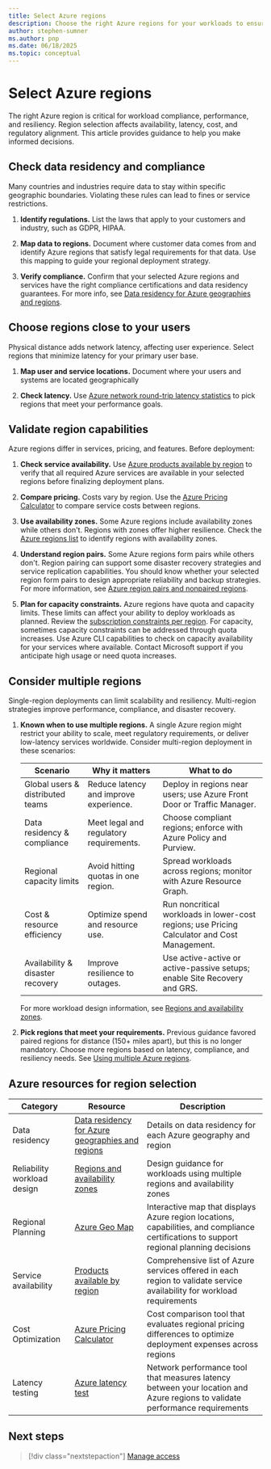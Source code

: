 ```yaml
---
title: Select Azure regions
description: Choose the right Azure regions for your workloads to ensure compliance, optimize performance, and increase resiliency.
author: stephen-sumner
ms.author: pnp
ms.date: 06/18/2025
ms.topic: conceptual
---
```


# Select Azure regions

The right Azure region is critical for workload compliance, performance, and resiliency. Region selection affects availability, latency, cost, and regulatory alignment. This article provides guidance to help you make informed decisions.

## Check data residency and compliance

Many countries and industries require data to stay within specific geographic boundaries. Violating these rules can lead to fines or service restrictions.

1. **Identify regulations.** List the laws that apply to your customers and industry, such as GDPR, HIPAA.

1. **Map data to regions.** Document where customer data comes from and identify Azure regions that satisfy legal requirements for that data. Use this mapping to guide your regional deployment strategy.

1. **Verify compliance.** Confirm that your selected Azure regions and services have the right compliance certifications and data residency guarantees. For more info, see [Data residency for Azure geographies and regions](https://azure.microsoft.com//explore/global-infrastructure/data-residency/).

## Choose regions close to your users

Physical distance adds network latency, affecting user experience. Select regions that minimize latency for your primary user base.

1. **Map user and service locations.** Document where your users and systems are located geographically

1. **Check latency.** Use [Azure network round-trip latency statistics](/azure/networking/azure-network-latency) to pick regions that meet your performance goals.

## Validate region capabilities

Azure regions differ in services, pricing, and features. Before deployment:

1. **Check service availability.** Use [Azure products available by region](https://azure.microsoft.com/explore/global-infrastructure/products-by-region/) to verify that all required Azure services are available in your selected regions before finalizing deployment plans.

1. **Compare pricing.** Costs vary by region. Use the [Azure Pricing Calculator](https://azure.microsoft.com/pricing/calculator/) to compare service costs between regions.

1. **Use availability zones.** Some Azure regions include availability zones while others don't. Regions with zones offer higher resilience. Check the [Azure regions list](/azure/reliability/regions-list#azure-regions-list-1) to identify regions with availability zones.

1. **Understand region pairs.** Some Azure regions form pairs while others don't. Region pairing can support some disaster recovery strategies and service replication capabilities. You should know whether your selected region form pairs to design appropriate reliability and backup strategies. For more information, see [Azure region pairs and nonpaired regions](/azure/reliability/regions-paired).

1. **Plan for capacity constraints.** Azure regions have quota and capacity limits. These limits can affect your ability to deploy workloads as planned. Review the [subscription constraints per region](/azure/azure-resource-manager/management/azure-subscription-service-limits). For capacity, sometimes capacity constraints can be addressed through quota increases. Use Azure CLI capabilities to check on capacity availability for your services where available. Contact Microsoft support if you anticipate high usage or need quota increases.

## Consider multiple regions

Single-region deployments can limit scalability and resiliency. Multi-region strategies improve performance, compliance, and disaster recovery.

1. **Known when to use multiple regions.** A single Azure region might restrict your ability to scale, meet regulatory requirements, or deliver low-latency services worldwide. Consider multi-region deployment in these scenarios:

    | Scenario | Why it matters | What to do |
    |----------|---------------|------------|
    | Global users & distributed teams | Reduce latency and improve experience. | Deploy in regions near users; use Azure Front Door or Traffic Manager. |
    | Data residency & compliance | Meet legal and regulatory requirements. | Choose compliant regions; enforce with Azure Policy and Purview. |
    | Regional capacity limits | Avoid hitting quotas in one region. | Spread workloads across regions; monitor with Azure Resource Graph. |
    | Cost & resource efficiency | Optimize spend and resource use. | Run noncritical workloads in lower-cost regions; use Pricing Calculator and Cost Management. |
    | Availability & disaster recovery | Improve resilience to outages. | Use active-active or active-passive setups; enable Site Recovery and GRS. |

    For more workload design information, see [Regions and availability zones](/azure/well-architected/reliability/regions-availability-zones).

1. **Pick regions that meet your requirements.** Previous guidance favored paired regions for distance (150+ miles apart), but this is no longer mandatory. Choose more regions based on latency, compliance, and resiliency needs. See [Using multiple Azure regions](/azure/reliability/regions-overview#using-multiple-azure-regions).

## Azure resources for region selection

| Category | Resource | Description |
|----------|------|-------------|
| Data residency | [Data residency for Azure geographies and regions](https://azure.microsoft.com//explore/global-infrastructure/data-residency/) | Details on data residency for each Azure geography and region |
| Reliability workload design | [Regions and availability zones](/azure/well-architected/reliability/regions-availability-zones) | Design guidance for workloads using multiple regions and availability zones |
| Regional Planning | [Azure Geo Map](https://azure.microsoft.com/global-infrastructure/geographies/) | Interactive map that displays Azure region locations, capabilities, and compliance certifications to support regional planning decisions |
| Service availability | [Products available by region](https://azure.microsoft.com/global-infrastructure/services/) | Comprehensive list of Azure services offered in each region to validate service availability for workload requirements |
| Cost Optimization | [Azure Pricing Calculator](https://azure.microsoft.com/pricing/calculator/) | Cost comparison tool that evaluates regional pricing differences to optimize deployment expenses across regions |
| Latency testing | [Azure latency test](https://www.azurespeed.com/Azure/Latency) | Network performance tool that measures latency between your location and Azure regions to validate performance requirements |

## Next steps

> [!div class="nextstepaction"]
> [Manage access](./manage-access.md)
